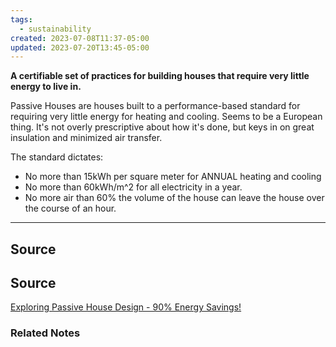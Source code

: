 ```yaml
---
tags:
  - sustainability
created: 2023-07-08T11:37-05:00
updated: 2023-07-20T13:45-05:00
---
```

**A certifiable set of practices for building houses that require very little energy to live in.**

Passive Houses are houses built to a performance-based standard for requiring very little energy for heating and cooling. Seems to be a European thing. It's not overly prescriptive about how it's done, but keys in on great insulation and minimized air transfer.

The standard dictates:

- No more than 15kWh per square meter for ANNUAL heating and cooling
- No more than 60kWh/m^2 for all electricity in a year.
- No more air than 60% the volume of the house can leave the house over the course of an hour.

---

## Source

## Source

[Exploring Passive House Design - 90% Energy Savings!](https://youtu.be/secB3R0sIYU)

### Related Notes